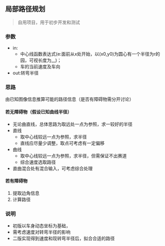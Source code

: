 ## 局部路径规划
>自用项目，用于初步开发和测试

### 参数
+ in:
  * 中心线函数表达式(e:面前从x处开始，以(x0,y0)为圆心有一个半径为r的园，可视长度为__)；  
  * 车的当前速度及车向
+ out:转弯半径

### 思路
由已知图像信息推算可能的路径信息（是否有障碍物需分开讨论）  
#### 若无障碍物（假设已知曲线半径）
  * 无论曲直线，总体思路为取远处一点为参照，求一较好的半径
  * 直线  
    + 取中心线较远一点为参照，求半径
    + 直线应尽量少调整，取点可考虑有一定偏移
  * 曲线
    + 取中心线较远一点为参照，求半径，但需保证不出赛道
    + 综合速度选取路径
  * 直曲混合处有混合输入，可考虑综合处理

#### 若有障碍物
  1. 提取边角信息
  2. 计算路径

### 说明
+ 初版以车身动态坐标为基础，
+ 需考虑速度对转弯半径的影响
+ 二版实现得到速度和现转弯半径后，拟合合适的路径
